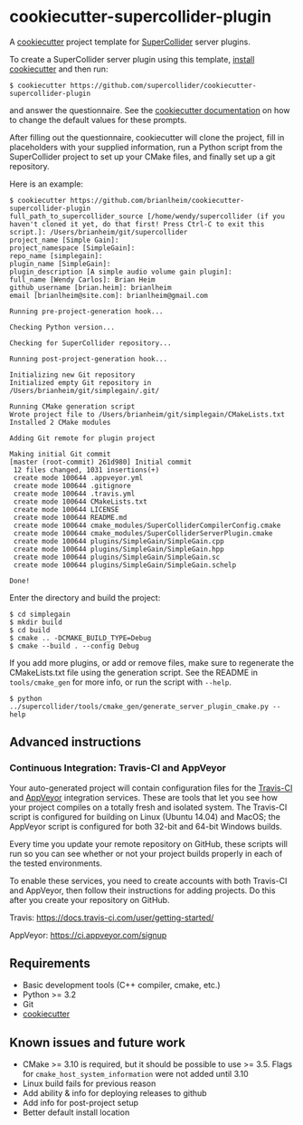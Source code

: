 cookiecutter-supercollider-plugin
=================================

A [cookiecutter] project template for [SuperCollider] server plugins.

To create a SuperCollider server plugin using this template, [install cookiecutter][installation
instructions] and then run:

    $ cookiecutter https://github.com/supercollider/cookiecutter-supercollider-plugin

and answer the questionnaire. See the [cookiecutter documentation] on how to change the default
values for these prompts.

After filling out the questionnaire, cookiecutter will clone the project, fill in placeholders with
your supplied information, run a Python script from the SuperCollider project to set up your CMake
files, and finally set up a git repository.

Here is an example:

    $ cookiecutter https://github.com/brianlheim/cookiecutter-supercollider-plugin
    full_path_to_supercollider_source [/home/wendy/supercollider (if you haven't cloned it yet, do that first! Press Ctrl-C to exit this script.]: /Users/brianheim/git/supercollider
    project_name [Simple Gain]:
    project_namespace [SimpleGain]:
    repo_name [simplegain]:
    plugin_name [SimpleGain]:
    plugin_description [A simple audio volume gain plugin]:
    full_name [Wendy Carlos]: Brian Heim
    github_username [brian.heim]: brianlheim
    email [brianlheim@site.com]: brianlheim@gmail.com

    Running pre-project-generation hook...

    Checking Python version...

    Checking for SuperCollider repository...

    Running post-project-generation hook...

    Initializing new Git repository
    Initialized empty Git repository in /Users/brianheim/git/simplegain/.git/

    Running CMake generation script
    Wrote project file to /Users/brianheim/git/simplegain/CMakeLists.txt
    Installed 2 CMake modules

    Adding Git remote for plugin project

    Making initial Git commit
    [master (root-commit) 261d980] Initial commit
     12 files changed, 1031 insertions(+)
     create mode 100644 .appveyor.yml
     create mode 100644 .gitignore
     create mode 100644 .travis.yml
     create mode 100644 CMakeLists.txt
     create mode 100644 LICENSE
     create mode 100644 README.md
     create mode 100644 cmake_modules/SuperColliderCompilerConfig.cmake
     create mode 100644 cmake_modules/SuperColliderServerPlugin.cmake
     create mode 100644 plugins/SimpleGain/SimpleGain.cpp
     create mode 100644 plugins/SimpleGain/SimpleGain.hpp
     create mode 100644 plugins/SimpleGain/SimpleGain.sc
     create mode 100644 plugins/SimpleGain/SimpleGain.schelp

    Done!

Enter the directory and build the project:

    $ cd simplegain
    $ mkdir build
    $ cd build
    $ cmake .. -DCMAKE_BUILD_TYPE=Debug
    $ cmake --build . --config Debug

If you add more plugins, or add or remove files, make sure to regenerate the CMakeLists.txt file
using the generation script. See the README in `tools/cmake_gen` for more info, or run the script
with `--help`.

    $ python ../supercollider/tools/cmake_gen/generate_server_plugin_cmake.py --help

Advanced instructions
---------------------

### Continuous Integration: Travis-CI and AppVeyor

Your auto-generated project will contain configuration files for the [Travis-CI][Travis] and
[AppVeyor] integration services. These are tools that let you see how your project compiles on a
totally fresh and isolated system. The Travis-CI script is configured for building on Linux (Ubuntu
14.04) and MacOS; the AppVeyor script is configured for both 32-bit and 64-bit Windows builds.

Every time you update your remote repository on GitHub, these scripts will run so you can see
whether or not your project builds properly in each of the tested environments.

To enable these services, you need to create accounts with both Travis-CI and AppVeyor, then follow
their instructions for adding projects. Do this after you create your repository on GitHub.

Travis: https://docs.travis-ci.com/user/getting-started/

AppVeyor: https://ci.appveyor.com/signup

Requirements
------------

* Basic development tools (C++ compiler, cmake, etc.)
* Python >= 3.2
* Git
* [cookiecutter]

Known issues and future work
----------------------------

- CMake >= 3.10 is required, but it should be possible to use >= 3.5. Flags for
`cmake_host_system_information` were not added until 3.10
- Linux build fails for previous reason
- Add ability & info for deploying releases to github
- Add info for post-project setup
- Better default install location

[cookiecutter]: https://github.com/audreyr/cookiecutter
[cookiecutter documentation]: https://cookiecutter.readthedocs.io/en/0.9.1/advanced_usage.html#user-config-0-7-0
[SuperCollider]: https://github.com/supercollider/supercollider
[installation instructions]: http://cookiecutter.readthedocs.org/en/latest/installation.html
[Travis]: https://docs.travis-ci.com/user/getting-started/
[AppVeyor]: https://ci.appveyor.com/signup
